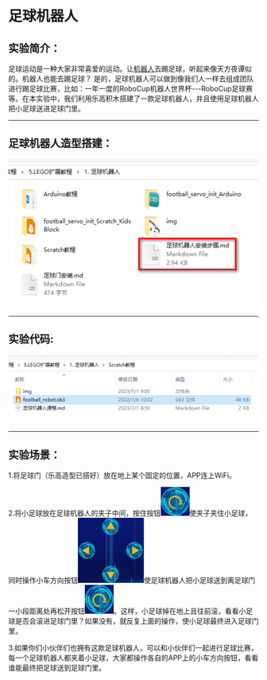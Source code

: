 # 足球机器人

## 实验简介：

足球运动是一种大家非常喜爱的运动。让[机器人](https://baike.baidu.com/item/机器人/888)去踢足球，听起来像天方夜谭似的。机器人也能去踢足球？ 是的，足球机器人可以做到像我们人一样去组成团队进行踢足球比赛，比如：一年一度的RoboCup机器人世界杯---RoboCup足球赛等。在本实验中，我们利用乐高积木搭建了一款足球机器人，并且使用足球机器人把小足球送进足球门里。

------

## 足球机器人造型搭建：

![img](img/5f30613a3f1674e41de99c516b60a0f2.png)

------

## 实验代码:

![img](img/8b7241ec076dc93cbda1758e60b4adf8.png)

------

## 实验场景：

1.将足球门（乐高造型已搭好）放在地上某个固定的位置，APP连上WiFi。

2.将小足球放在足球机器人的夹子中间，按住按钮![img](img/3.png)使夹子夹住小足球，同时操作小车方向按钮![img](img/4.png)使足球机器人把小足球送到离足球门一小段距离处再松开按钮![img](img/c6d6fb5f7473c0aabcdeddb580b740ed.png)。这样，小足球掉在地上且往前滚，看看小足球是否会滚进足球门里？如果没有，就反复上面的操作，使小足球最终进入足球门里。

3.如果你们小伙伴们也拥有这款足球机器人，可以和小伙伴们一起进行足球比赛，每一个足球机器人都夹着小足球，大家都操作各自的APP上的小车方向按钮，看看谁能最终把足球送到足球门里。

